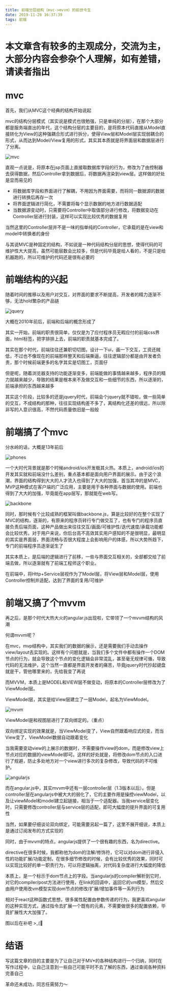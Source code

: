 ```yaml
---
title: 前端分层结构（mvc->mvvm）的前世今生
date: 2019-11-28 16:37:39
tags: 前端
---
```


# 本文章含有较多的主观成分，交流为主，大部分内容会参杂个人理解，如有差错，请读者指出

# mvc

首先，我们从MVC这个经典的结构开始说起

mvc的结构分层模式（其实说是模式也很勉强，只是单纯的分层），在那个大部分都是服务端直出的年代，这个结构分层的主要目的，是将原本代码直接从Model直接转化为View的这种强耦合形式进行拆分，使得View层和Model层实现弱耦合的形式，从而达到Model/View复用的形式，其实其本质就是将界面层和数据层进行了分离。

![mvc](https://blog-1256223865.cos.ap-shanghai.myqcloud.com/blog/mvvm/mvc.png)

直观一点说是，将原本在jsp页面上直接取数据库字段的行为，修改为了由控制器去获得数据，然后Controller拿到数据后，将数据再渲染到view层。这样做的好处是显而易见的

+ 将数据库字段和界面进行了解耦，不用因为界面需要，而将同一数据源的数据进行转换后再存一次
+ 将界面逻辑进行简化，不需要将每个显示数据的地方进行数据适配
+ 当数据源变动时，只需要将Controller中取值部分进行修改，将数据变动在Controller层进行封装，这样可以实现比较优秀的数据复用

当然这里的Controller层并不是一味的指单纯的Controller，它承载的是在view和model中转换者的身份

与其说MVC是种固定的结构，不如说是一种代码结构分层的思想，使得代码的可维护性大大提高，虽然可能层数会比较多，但是代码毕竟是给人看的，不是只是给机器跑的，所以可维护的代码还是很有必要的

# 前端结构的兴起

随着时间的推移以及用户对交互，对界面的要求不断提高，开发者的精力逐渐不够，无法hold繁杂的产品链

![jquery](https://blog-1256223865.cos.ap-shanghai.myqcloud.com/blog/mvvm/jquery.png)

大概在2010年前后，前端和后端的概念形成了

其实一开始，前端的职责很简单，仅仅是为了应付程序员无暇应付的前端css界面，html标签，把字排排上去，前端的职责就基本完成了。

其实在那个时代，前端往往还兼职切切图，设计一下ui，画一下交互，工资还贼低，不过也不像现在的前端那样整天和后端撕逼，往往逻辑部分都是由开发者负责，那个时候前端更多的名字其实是切图工，页面仔

但是呢，随着浏览器支持的功能逐渐变多，前端能做的事情越来越多，程序员的精力就越来越少，导致的结果是根本来不及做交互和一些细节的东西，所以逐渐的，前端承担的东西越来越多

其实这个阶段，比较多的还是jquery时代，前端会个jquery就不错啦，做一些简单的交互，不成结构的那种，往往实现结构差不多了，离结构化还差的很远，所以除非写的人意识很高，不然代码质量依旧是一般般

# 前端搞了个mvc

分水岭的话，大概是13年前后

![phones](https://blog-1256223865.cos.ap-shanghai.myqcloud.com/blog/mvvm/phones.jpeg)

一个大时代背景就是那个时候android/ios开发极其火热。本质上，android/ios的开发其实就和前端没什么差别，重点基本都是面向用户界面的展示。由于这个浪潮，界面的结构得到大大的人才流入也得到了大大的加强，首当其冲的是MVC，MVP这种模式在客户端的广泛应用，主要是用于各种界面与数据的使用。前端也得到了大大的加强，毕竟能在app层写，那就能在web写。

![backbone](https://blog-1256223865.cos.ap-shanghai.myqcloud.com/blog/mvvm/backbone.png)

同时，那时候有个比较成熟的框架叫做backbone.js，算是比较好的在整个实现了MVC的结构，逐渐的，有原来的程序员转行专门做交互了，也有专门的程序员直接负责后端页面，这种产品做出来往往交互/画面/可维护性/迭代速度/承载功能都会比较优秀。对于用户来说，你后台高不高效其实用户感知的不是很明显，最明显的其实是界面层，界面流畅与否很大程度上会影响用户的体感，所以大势所趋下，专门的前端程序员逐渐诞生了

其实本质上，是后端的逻辑进行了前移，一些与界面交互相关的，全部都交给了前端去做，所以逐渐就有了前端工程师这个职业。

在前端中，将Http+Service层视作为了Model层，将View层和Model层，使用Controller控制并适配，达到了界面的复用/可维护

# 前端又搞了个mvvm

再之后，是那个时代大热大火的angular.js出现啦，它带领了一个mvvm结构的风潮

何谓mvvm呢？

在mvc，mvp结构中，其实我们的数据的展示，还是需要我们手动去操作view/layout去实现的。这样有个问题就是，当我们多个文件中都有操作一个DOM节点的行为，就会导致这个节点的变化逻辑会非常混乱，甚至毫无规律可循，导致代码的无法维护，这个当然一直都是界面开发者的痛苦，毕竟jquery时代抄起键盘就是干，管他哪里来的，先给我变了再说

而MVVM，本质上是MODEL和VIEW层不做变动，将原本的Controller层修改为了ViewModel层。

ViewModel层，其实是给View层建立了一层Model，起名为ViewModel。

![mvvm](https://blog-1256223865.cos.ap-shanghai.myqcloud.com/blog/mvvm/mvvm.webp)

ViewModel是和视图层进行了双向绑定的。（重点）

双向绑定实现的效果就是，当ViewModel变了，View自然跟着响应式的变，而当View变了，ViewModel数据自动跟着变化

当我需要变动view的上展示的数据时，不需要操作view的dom，而是修改view上节点对应的数据的viewModel即可。这样的好处就是，将修改dom节点的入口进行了规避，防止多处地方对一个view进行多次的复杂修改，导致代码的不可维护。

![angularjs](https://blog-1256223865.cos.ap-shanghai.myqcloud.com/blog/mvvm/angularjs.png)

而在angular.js中，其实mvvm中还有一层controller层（1.3版本以后）。但是controller层在angularjs中被大大的弱化了，它的主要作用是操控viewModel，以及让viewModel和model建立起链接，相当于一个适配器。当我service层变化时，只需要修改controller层与service层的适配，即可大幅度的提升界面的可复用性

当然，如果要仔细谈论双向绑定，可能需要另起一篇了，这里不展开细说，本质上是通过订阅发布的方式实现的

同时，由于mvvm的特点，angularjs提供了一个很有趣的东西，名为directive。

directive在很多时候，我都称他为dom的注解/修饰符，它可以对dom进行非侵入性的功能扩展/功能定制，在很多细节修改的时候，会有比较优秀的效果，同时可以实现比较好的单一职责行为，可以将逻辑抽离，对代码复杂度进行大幅度的降低

本质上，是一个标示于dom节点上的字段。当angularjs的compiler解析到它时，对它的compiler/post方法进行使用，在link的回调中，返回它的vm模型，然后交由用户使用改vm模型实现dom节点的修改/扩展/增加事件等一系列行为

相对于react这种函数式思想，很多属性配置由参数传递的行为，我更喜欢angular的这种实现方式，通过指令去扩展一个既有的元素，不需要做很多的配置依赖，毕竟扩展性大大加强了。

图以后在补吧 >_(🌟

# 结语

写这篇文章的目的主要是为了让自己对于MV*的各种结构进行一个归纳，同时在写作过程中，让自己注意到一些自己可能平时不去了解的东西，通过查阅各种资料完善自己

革命还未成功，同志任需努力～